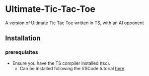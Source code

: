 # Ultimate-Tic-Tac-Toe
A version of Ultimate Tic Tac Toe written in TS, with an AI opponent

## Installation

### prerequisites

 - Ensure you have the TS compiler installed (tsc). 
    - Can be installed following the VSCode tutorial [here](https://code.visualstudio.com/docs/languages/typescript)